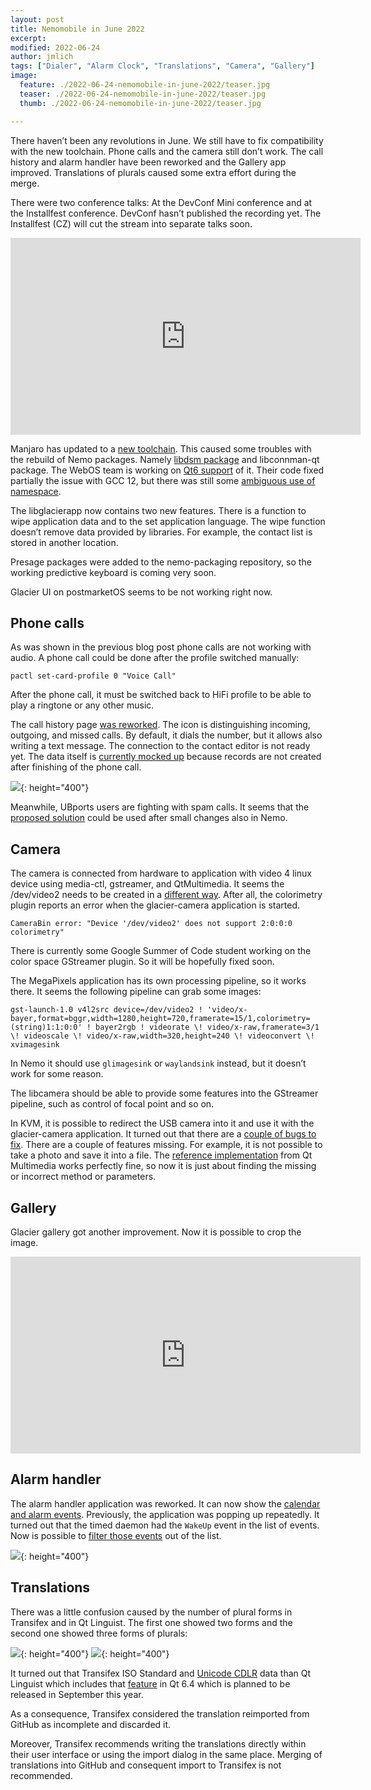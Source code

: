 ```yaml
---
layout: post
title: Nemomobile in June 2022
excerpt: 
modified: 2022-06-24
author: jmlich
tags: ["Dialer", "Alarm Clock", "Translations", "Camera", "Gallery"]
image:
  feature: ./2022-06-24-nemomobile-in-june-2022/teaser.jpg
  teaser: ./2022-06-24-nemomobile-in-june-2022/teaser.jpg
  thumb: ./2022-06-24-nemomobile-in-june-2022/teaser.jpg

---
```


There haven’t been any revolutions in June. We still have to fix compatibility with
the new toolchain. Phone calls and the camera still don’t work. The call history and
alarm handler have been reworked and the Gallery app improved. Translations of plurals
caused some extra effort during the merge.

There were two conference talks: At the DevConf Mini conference and at the Installfest conference. DevConf hasn’t published the recording yet. The Installfest (CZ) will cut the stream into separate talks soon. 

<iframe width="560" height="315" src="https://www.youtube.com/embed/CNyNdqd4VCQ?start=5131" title="YouTube video player" frameborder="0" allow="accelerometer; autoplay; clipboard-write; encrypted-media; gyroscope; picture-in-picture" allowfullscreen></iframe>

Manjaro has updated to a [new toolchain](https://forum.manjaro.org/t/arm-stable-update-2022-06-19-toolchain-perl-calamares-firefox-gnome-and-kernels/114394).
This caused some troubles with the rebuild of Nemo packages. Namely [libdsm package](https://github.com/sailfishos/libdsme/pull/4) and libconnman-qt package.
The WebOS team is working on [Qt6 support](https://github.com/sailfishos/libconnman-qt/pull/9) of it. Their code fixed partially the issue with GCC 12, but
there was still some [ambiguous use of namespace](https://github.com/webOS-ports/libconnman-qt/pull/4).

The libglacierapp now contains two new features. There is a function to wipe application data and to the set application language. The wipe function doesn’t remove data provided by libraries. For example, the contact list is stored in another location.

Presage packages were added to the nemo-packaging repository, so the working predictive keyboard is coming very soon.

Glacier UI on postmarketOS seems to be not working right now.

## Phone calls

As was shown in the previous blog post phone calls are not working with audio. A phone call could be done after the profile switched manually:

```
pactl set-card-profile 0 "Voice Call"
```

After the phone call, it must be switched back to HiFi profile to be able to play a ringtone or any other music.

The call history page [was reworked](https://github.com/nemomobile-ux/glacier-dialer/pull/59). The icon
is distinguishing incoming, outgoing, and missed calls. By default, it dials the number, but it allows also
writing a text message. The connection to the contact editor is not ready yet. The data itself
is [currently mocked up](https://github.com/sailfishos/libcommhistory/blob/master/tools/addcalls.sh) because
records are not created after finishing of the phone call. 

![](/images/2022-06-24-nemomobile-in-june-2022/call-log.png){: height="400"}

Meanwhile, UBports users are fighting with spam calls. It seems that the [proposed solution](https://forums.ubports.com/topic/7808/howto-block-unwanted-calls-create-blacklist)
could be used after small changes also in Nemo.

## Camera

The camera is connected from hardware to application with video 4 linux device using media-ctl, gstreamer, and QtMultimedia.
It seems the /dev/video2 needs to be created in a [different way](https://github.com/neochapay/nemo-device-dont_be_evil/pull/6).
After all, the colorimetry plugin reports an error when the glacier-camera application is started.

```
CameraBin error: "Device '/dev/video2' does not support 2:0:0:0 colorimetry"
```

There is currently some Google Summer of Code student working on the color space GStreamer plugin. So it will be hopefully fixed soon.

The MegaPixels application has its own processing pipeline, so it works there. It seems the following pipeline can grab some images:

```
gst-launch-1.0 v4l2src device=/dev/video2 ! 'video/x-bayer,format=bggr,width=1280,height=720,framerate=15/1,colorimetry=(string)1:1:0:0' ! bayer2rgb ! videorate \! video/x-raw,framerate=3/1 \! videoscale \! video/x-raw,width=320,height=240 \! videoconvert \! xvimagesink
```

In Nemo it should use `glimagesink` or `waylandsink` instead, but it doesn’t work for some reason.

The libcamera should be able to provide some features into the GStreamer pipeline, such as control of focal point and so on.

In KVM, it is possible to redirect the USB camera into it and use it with the glacier-camera application. It turned out
that there are a [couple of bugs to fix](https://github.com/nemomobile-ux/glacier-camera/pull/21). There are a couple of
features missing. For example, it is not possible to take a photo and save it into a file. The [reference implementation](https://github.com/qt/qtmultimedia/tree/dev/examples/multimedia/declarative-camera)
from Qt Multimedia works perfectly fine, so now it is just about finding the missing or incorrect method or parameters.

## Gallery

Glacier gallery got another improvement. Now it is possible to crop the image.

<iframe width="560" height="315" src="https://www.youtube.com/embed/8pkYeqo-W1g" title="YouTube video player" frameborder="0" allow="accelerometer; autoplay; clipboard-write; encrypted-media; gyroscope; picture-in-picture" allowfullscreen></iframe>

## Alarm handler

The alarm handler application was reworked. It can now show the [calendar and alarm events](https://github.com/nemomobile-ux/glacier-alarm-listener/pull/4).
Previously, the application was popping up repeatedly. It turned out that the timed daemon had the `WakeUp` event in the list
of events. Now is possible to [filter those events](https://github.com/sailfishos/nemo-qml-plugin-alarms/pull/2) out of the list.

![](/images/2022-06-24-nemomobile-in-june-2022/alarm-handler.png){: height="400"}

## Translations

There was a little confusion caused by the number of plural forms in Transifex and in Qt Linguist. The first one showed two forms and the second one showed three forms of plurals:

![](/images/2022-06-24-nemomobile-in-june-2022/linguist.png){: height="400"}
![](/images/2022-06-24-nemomobile-in-june-2022/transifex.png){: height="400"}

It turned out that Transifex ISO Standard and [Unicode CDLR](https://community.transifex.com/t/important-update-languages-plural-rules/2832) data
than Qt Linguist which includes that [feature](https://bugreports.qt.io/browse/QTBUG-101214) in Qt 6.4 which is planned to be released in September this year.

As a consequence, Transifex considered the translation reimported from GitHub as incomplete and discarded it.

Moreover, Transifex recommends writing the translations directly within their user interface or using the import dialog in the same place. Merging of translations into GitHub and consequent import to Transifex is not recommended. 